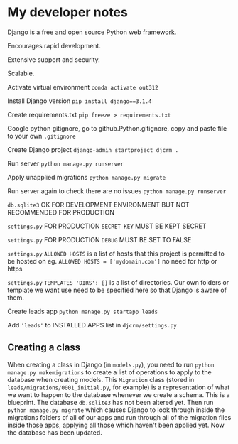 # My developer notes

Django is a free and open source Python web framework.

Encourages rapid development.

Extensive support and security.

Scalable.

Activate virtual environment
`conda activate out312`

Install Django version
`pip install django==3.1.4`

Create requirements.txt
`pip freeze > requirements.txt`

Google python gitignore, go to github.Python.gitignore, copy and paste file to your own `.gitignore`

Create Django project
`django-admin startproject djcrm .`

Run server
`python manage.py runserver`

Apply unapplied migrations
`python manage.py migrate`

Run server again to check there are no issues
`python manage.py runserver`

`db.sqlite3`
OK FOR DEVELOPMENT ENVIRONMENT BUT NOT RECOMMENDED FOR PRODUCTION

`settings.py`
FOR PRODUCTION `SECRET KEY` MUST BE KEPT SECRET

`settings.py`
FOR PRODUCTION `DEBUG` MUST BE SET TO FALSE

`settings.py`
`ALLOWED HOSTS` is a list of hosts that this project is permitted to be hosted on eg. `ALLOWED HOSTS = ['mydomain.com']` no need for http or https

`settings.py`
`TEMPLATES 'DIRS': []` is a list of directories. Our own folders or template we want use need to be specified here so that Django is aware of them.

Create leads app
`python manage.py startapp leads`

Add `'leads'` to INSTALLED APPS list in `djcrm/settings.py`

## Creating a class

When creating a class in Django (in `models.py`), you need to run
`python manage.py makemigrations`
to create a list of operations to apply to the database when creating models.
This `Migration` class (stored in `leads/migrations/0001_initial.py`, for example) is a representation of what we want to happen to the database whenever we create a schema.
This is a blueprint. The database `db.sqlite3` has not been altered yet.
Then run
`python manage.py migrate`
which causes Django to look through inside the migrations folders of all of our apps and run through all of the migration files inside those apps, applying all those which haven't been applied yet.
Now the database has been updated.

